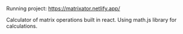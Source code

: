 Running project: https://matrixator.netlify.app/

Calculator of matrix operations built in react.
Using math.js library for calculations.
